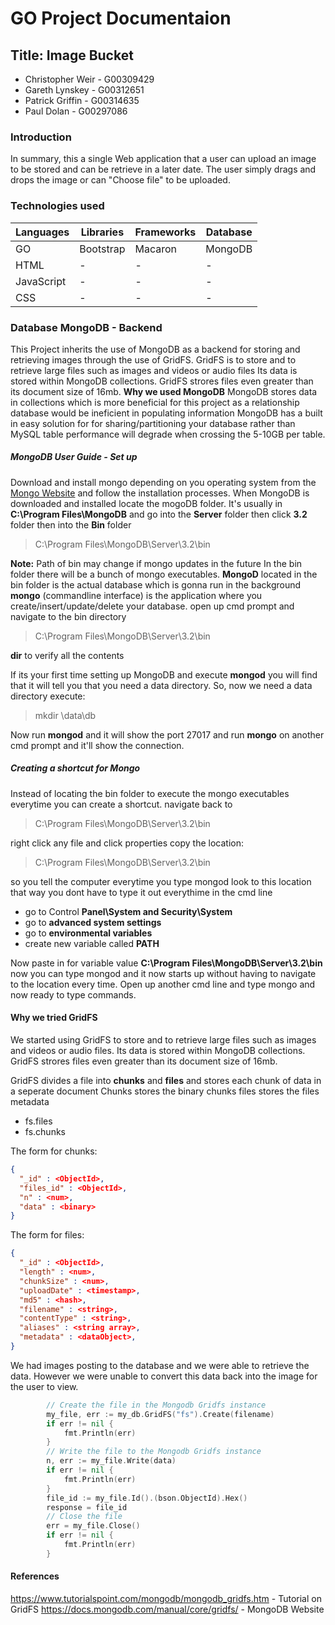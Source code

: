 # GO Project Documentaion 
## Title: Image Bucket

  - Christopher Weir - G00309429
  - Gareth Lynskey - G00312651
  - Patrick Griffin - G00314635
  - Paul Dolan - G00297086

### Introduction
In summary, this a single Web application that a user can upload an image to be stored and can be retrieve in a later date. The user simply drags and drops the image or can "Choose file" to be uploaded.

### Technologies used

Languages | Libraries | Frameworks | Database
------------ | ------------- | ------------- | -------------
GO| Bootstrap| Macaron | MongoDB
HTML | - | - |- 
JavaScript | - | - | - 
CSS | - | - | - 


### Database MongoDB - Backend
This Project inherits the use of MongoDB as a backend for storing and retrieving images through the use of GridFS. GridFS is to store and to retrieve large files such as images and videos or audio files Its data is stored within MongoDB collections. GridFS strores files even greater than its document size of 16mb. 
**Why we used MongoDB**
MongoDB stores data in collections which is more beneficial for this project as a relationship database would be ineficient in populating information MongoDB has a built in easy solution for for sharing/partitioning your database rather than MySQL table performance will degrade when crossing the 5-10GB per table.
##### MongoDB User Guide - Set up
Download and install mongo depending on you operating system from the [Mongo Website](https://www.mongodb.com/download-center?jmp=nav#community) and follow the installation processes. When MongoDB is downloaded and installed locate the mogoDB folder. It's usually in **C:\Program Files\MongoDB** and go into the **Server** folder then click **3.2** folder then into the **Bin** folder 
>C:\Program Files\MongoDB\Server\3.2\bin 
>

**Note:** Path of bin may change if mongo updates in the future
In the bin folder there will be a bunch of mongo executables. **MongoD** located in the bin folder is the actual database which is gonna run in the background **mongo** (commandline interface) is the application where you create/insert/update/delete your database.
open up cmd prompt and navigate to the bin directory
>C:\Program Files\MongoDB\Server\3.2\bin
>
**dir** to verify all the contents

If its your first time setting up MongoDB and execute **mongod** you will  find that it will tell you that you need a data directory. So, now we need a data directory
execute:
>mkdir \data\db
>

Now run **mongod** and it will show the port 27017 and run **mongo** on another cmd prompt and it'll show the connection.

##### Creating a shortcut for Mongo
Instead of locating the bin folder to execute the mongo executables everytime you can create a shortcut.
navigate back to 
>C:\Program Files\MongoDB\Server\3.2\bin
>

right click any file and click properties copy the location:
>C:\Program Files\MongoDB\Server\3.2\bin
>
so you tell the computer everytime you type mongod look to this location
that way you dont have to type it out everythime in the cmd line

- go to Control **Panel\System and Security\System**
- go to **advanced system settings**
- go to **environmental variables**
- create new variable called **PATH**

Now paste in for variable value **C:\Program Files\MongoDB\Server\3.2\bin**
now you can type mongod and it now starts up without having to navigate to the location every time. Open up another cmd line and type mongo and now ready to type commands.

#### Why we tried GridFS
We started using GridFS to store and to retrieve large files such as images and videos or audio files. Its data is stored within MongoDB collections. GridFS strores files even greater than its document size of 16mb.

GridFS divides a file into **chunks** and **files** and stores each chunk of data in a seperate document Chunks stores the binary chunks files stores the files metadata
- fs.files
- fs.chunks

The form for chunks:
```json
{
  "_id" : <ObjectId>,
  "files_id" : <ObjectId>,
  "n" : <num>,
  "data" : <binary>
}
```
The form for files:
```json
{
  "_id" : <ObjectId>,
  "length" : <num>,
  "chunkSize" : <num>,
  "uploadDate" : <timestamp>,
  "md5" : <hash>,
  "filename" : <string>,
  "contentType" : <string>,
  "aliases" : <string array>,
  "metadata" : <dataObject>,
}
```

We had images posting to the database and we were able to retrieve the data. However we were unable to convert this data back into the image for the user to view.
```go
        // Create the file in the Mongodb Gridfs instance
		my_file, err := my_db.GridFS("fs").Create(filename)
		if err != nil {
			fmt.Println(err)
		}
		// Write the file to the Mongodb Gridfs instance
		n, err := my_file.Write(data)
		if err != nil {
			fmt.Println(err)
		}
		file_id := my_file.Id().(bson.ObjectId).Hex()
		response = file_id
		// Close the file
		err = my_file.Close()
		if err != nil {
			fmt.Println(err)
		}
```

#### References
https://www.tutorialspoint.com/mongodb/mongodb_gridfs.htm - Tutorial on GridFS
https://docs.mongodb.com/manual/core/gridfs/ - MongoDB Website
